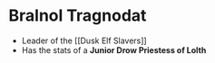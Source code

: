 # Bralnol Tragnodat

* Leader of the [[Dusk Elf Slavers]]
* Has the stats of a **Junior Drow Priestess of Lolth**